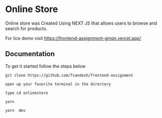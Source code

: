 # Online Store

Online store was Created Using NEXT JS that allows users to browse and search for products.

For lice demo visit https://frontend-assignment-gmqn.vercel.app/

## Documentation

To get it started follow the steps below

    git clone https://github.com/Tsandesh/frontend-assignment

    open up your favorite terminal in the directory

    type cd onlinestore

    yarn

    yarn  dev
